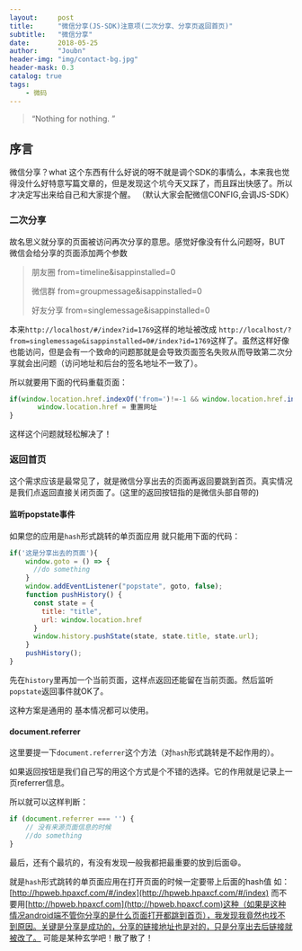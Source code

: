 ```yaml
---
layout:     post
title:      "微信分享(JS-SDK)注意项(二次分享、分享页返回首页)"
subtitle:   "微信分享"
date:       2018-05-25
author:     "Joubn"
header-img: "img/contact-bg.jpg"
header-mask: 0.3
catalog: true
tags:
    - 微码
---
```


> “Nothing for nothing. ”

## 序言

微信分享？what  这个东西有什么好说的呀不就是调个SDK的事情么，本来我也觉得没什么好特意写篇文章的，但是发现这个坑今天又踩了，而且踩出快感了。所以才决定写出来给自己和大家提个醒。
（默认大家会配微信CONFIG,会调JS-SDK）

### 二次分享

故名思义就分享的页面被访问再次分享的意思。感觉好像没有什么问题呀，BUT微信会给分享的页面添加两个参数

>朋友圈   from=timeline&isappinstalled=0
>
>微信群   from=groupmessage&isappinstalled=0
>
>好友分享 from=singlemessage&isappinstalled=0

本来`http://localhost/#/index?id=1769`这样的地址被改成
`http://localhost/?from=singlemessage&isappinstalled=0#/index?id=1769`这样了。虽然这样好像也能访问，但是会有一个致命的问题那就是会导致页面签名失败从而导致第二次分享就会出问题（访问地址和后台的签名地址不一致了）。
 
 所以就要用下面的代码重载页面：
 ```js
if(window.location.href.indexOf('from=')!=-1 && window.location.href.indexOf('isappinstalled=')!=-1){
        window.location.href = 重置网址
}
```

这样这个问题就轻松解决了！

### 返回首页

这个需求应该是最常见了，就是微信分享出去的页面再返回要跳到首页。真实情况是我们点返回直接关闭页面了。(这里的返回按钮指的是微信头部自带的)

#### 监听popstate事件
如果您的应用是`hash`形式跳转的单页面应用
就只能用下面的代码：

```js
if('这是分享出去的页面'){
	window.goto = () => {
      //do something
    }
    window.addEventListener("popstate", goto, false);
    function pushHistory() {
      const state = {
        title: "title",
        url: window.location.href
      }
      window.history.pushState(state, state.title, state.url);
    }
    pushHistory();
}
```
先在`history`里再加一个当前页面，这样点返回还能留在当前页面。然后监听`popstate`返回事件就OK了。

这种方案是通用的 基本情况都可以使用。

#### document.referrer

这里要提一下`document.referrer`这个方法（对`hash`形式跳转是不起作用的）。

如果返回按钮是我们自己写的用这个方式是个不错的选择。它的作用就是记录上一页referrer信息。

所以就可以这样判断：

```js
if (document.referrer === '') {
    // 没有来源页面信息的时候
    //do something
}
```



最后，还有个最坑的，有没有发现一般我都把最重要的放到后面😄。

就是`hash`形式跳转的单页面应用在打开页面的时候一定要带上后面的hash值 如：[http://hpweb.hpaxcf.com/#/index](http://hpweb.hpaxcf.com/#/index)
而不要用[http://hpweb.hpaxcf.com](http://hpweb.hpaxcf.com)这种（如果是这种情况android端不管你分享的是什么页面打开都跳到首页），我发现我竟然也找不到原因。关键是分享是成功的，分享的链接地址也是对的，只是分享出去后链接就被改了。 可能是某种玄学吧！散了散了！














